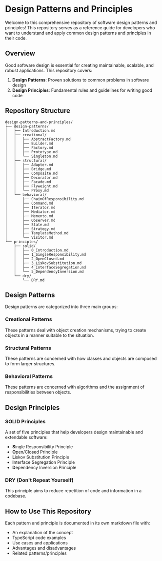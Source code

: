 # Design Patterns and Principles

Welcome to this comprehensive repository of software design patterns and principles! This repository serves as a reference guide for developers who want to understand and apply common design patterns and principles in their code.

## Overview

Good software design is essential for creating maintainable, scalable, and robust applications. This repository covers:

1. **Design Patterns**: Proven solutions to common problems in software design
2. **Design Principles**: Fundamental rules and guidelines for writing good code

## Repository Structure

```
design-patterns-and-principles/
├── design-patterns/
│   ├── Introduction.md
│   ├── creational/
│   │   ├── AbstractFactory.md
│   │   ├── Builder.md
│   │   ├── Factory.md
│   │   ├── Prototype.md
│   │   └── Singleton.md
│   ├── structural/
│   │   ├── Adapter.md
│   │   ├── Bridge.md
│   │   ├── Composite.md
│   │   ├── Decorator.md
│   │   ├── Facade.md
│   │   ├── Flyweight.md
│   │   └── Proxy.md
│   └── behavioral/
│       ├── ChainOfResponsibility.md
│       ├── Command.md
│       ├── Iterator.md
│       ├── Mediator.md
│       ├── Memento.md
│       ├── Observer.md
│       ├── State.md
│       ├── Strategy.md
│       ├── TemplateMethod.md
│       └── Visitor.md
└── principles/
    ├── solid/
    │   ├── 0_Introduction.md
    │   ├── 1_SingleResponsibility.md
    │   ├── 2_OpenClosed.md
    │   ├── 3_LiskovSubstitution.md
    │   ├── 4_InterfaceSegregation.md
    │   └── 5_DependencyInversion.md
    └── dry/
        └── DRY.md
```

## Design Patterns

Design patterns are categorized into three main groups:

### Creational Patterns
These patterns deal with object creation mechanisms, trying to create objects in a manner suitable to the situation.

### Structural Patterns
These patterns are concerned with how classes and objects are composed to form larger structures.

### Behavioral Patterns
These patterns are concerned with algorithms and the assignment of responsibilities between objects.

## Design Principles

### SOLID Principles
A set of five principles that help developers design maintainable and extendable software:
- **S**ingle Responsibility Principle
- **O**pen/Closed Principle
- **L**iskov Substitution Principle
- **I**nterface Segregation Principle
- **D**ependency Inversion Principle

### DRY (Don't Repeat Yourself)
This principle aims to reduce repetition of code and information in a codebase.

## How to Use This Repository

Each pattern and principle is documented in its own markdown file with:
- An explanation of the concept
- TypeScript code examples
- Use cases and applications
- Advantages and disadvantages
- Related patterns/principles
